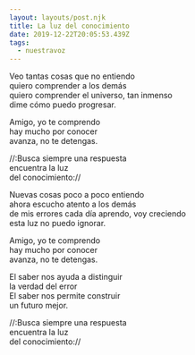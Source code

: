 ```yaml
---
layout: layouts/post.njk
title: La luz del conocimiento
date: 2019-12-22T20:05:53.439Z
tags:
  - nuestravoz
---
```

Veo tantas cosas que no entiendo\
quiero comprender a los demás\
quiero comprender el universo, tan inmenso\
dime cómo puedo progresar.

Amigo, yo te comprendo\
hay mucho por conocer\
avanza, no te detengas.

//:Busca siempre una respuesta\
encuentra la luz\
del conocimiento://

Nuevas cosas poco a poco entiendo \
ahora escucho atento a los demás\
de mis errores cada día aprendo, voy creciendo \
esta luz no puedo ignorar.

Amigo, yo te comprendo \
hay mucho por conocer \
avanza, no te detengas.

El saber nos ayuda a distinguir\
la verdad del error\
El saber nos permite construir\
un futuro mejor.

//:Busca siempre una respuesta \
encuentra la luz\
del conocimiento://

